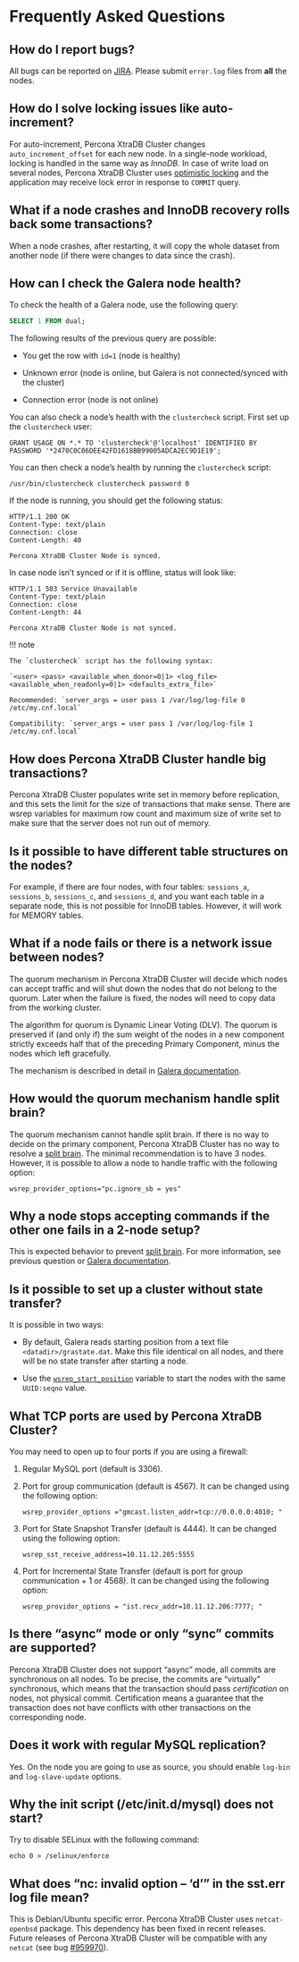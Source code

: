 # Frequently Asked Questions

## How do I report bugs?

All bugs can be reported on
[JIRA](https://jira.percona.com/projects/PXC/issues).
Please submit `error.log` files from **all** the nodes.

## How do I solve locking issues like auto-increment?

For auto-increment, Percona XtraDB Cluster changes `auto_increment_offset` for each new node.
In a single-node workload, locking is handled in the same way as *InnoDB*.
In case of write load on several nodes, Percona XtraDB Cluster uses [optimistic locking](https://en.wikipedia.org/wiki/Optimistic_concurrency_control)
and the application may receive lock error in response to `COMMIT` query.

## What if a node crashes and InnoDB recovery rolls back some transactions?

When a node crashes, after restarting,
it will copy the whole dataset from another node
(if there were changes to data since the crash).

## How can I check the Galera node health?

To check the health of a Galera node, use the following query:

```sql
SELECT 1 FROM dual;
```

The following results of the previous query are possible:

* You get the row with `id=1` (node is healthy)

* Unknown error
(node is online, but Galera is not connected/synced with the cluster)

* Connection error (node is not online)

You can also check a node’s health with the `clustercheck` script.
First set up the `clustercheck` user:

```shell
GRANT USAGE ON *.* TO 'clustercheck'@'localhost' IDENTIFIED BY PASSWORD '*2470C0C06DEE42FD1618BB99005ADCA2EC9D1E19';
```

You can then check a node’s health by running the `clustercheck` script:

```shell
/usr/bin/clustercheck clustercheck password 0
```

If the node is running, you should get the following status:

```text
HTTP/1.1 200 OK
Content-Type: text/plain
Connection: close
Content-Length: 40

Percona XtraDB Cluster Node is synced.
```

In case node isn’t synced or if it is offline, status will look like:

```text
HTTP/1.1 503 Service Unavailable
Content-Type: text/plain
Connection: close
Content-Length: 44

Percona XtraDB Cluster Node is not synced.
```
!!! note

    The `clustercheck` script has the following syntax:

    `<user> <pass> <available_when_donor=0|1> <log_file> <available_when_readonly=0|1> <defaults_extra_file>`

    Recommended: `server_args = user pass 1 /var/log/log-file 0 /etc/my.cnf.local`

    Compatibility: `server_args = user pass 1 /var/log/log-file 1 /etc/my.cnf.local`

## How does Percona XtraDB Cluster handle big transactions?

Percona XtraDB Cluster populates write set in memory before replication,
and this sets the limit for the size of transactions that make sense.
There are wsrep variables for maximum row count
and maximum size of write set
to make sure that the server does not run out of memory.

## Is it possible to have different table structures on the nodes?

For example, if there are four nodes, with four tables:
`sessions_a`, `sessions_b`, `sessions_c`, and `sessions_d`,
and you want each table in a separate node,
this is not possible for InnoDB tables.
However, it will work for MEMORY tables.

## What if a node fails or there is a network issue between nodes?

The quorum mechanism in Percona XtraDB Cluster will decide which nodes can accept traffic
and will shut down the nodes that do not belong to the quorum.
Later when the failure is fixed,
the nodes will need to copy data from the working cluster.

The algorithm for quorum is Dynamic Linear Voting (DLV).
The quorum is preserved if (and only if) the sum weight of the nodes
in a new component strictly exceeds half that
of the preceding Primary Component,
minus the nodes which left gracefully.

The mechanism is described in detail in [Galera documentation](https://galeracluster.com/library/documentation/weighted-quorum.html).

## How would the quorum mechanism handle split brain?

The quorum mechanism cannot handle split brain.
If there is no way to decide on the primary component,
Percona XtraDB Cluster has no way to resolve a [split brain](glossary.md#split-brain).
The minimal recommendation is to have 3 nodes.
However, it is possible to allow a node to handle traffic
with the following option:

```text
wsrep_provider_options="pc.ignore_sb = yes"
```

## Why a node stops accepting commands if the other one fails in a 2-node setup?

This is expected behavior to prevent [split brain](glossary.md#split-brain).
For more information, see previous question or [Galera documentation](https://galeracluster.com/library/documentation/weighted-quorum.html).

## Is it possible to set up a cluster without state transfer?

It is possible in two ways:

* By default, Galera reads starting position
from a text file `<datadir>/grastate.dat`.
Make this file identical on all nodes,
and there will be no state transfer after starting a node.

* Use the [`wsrep_start_position`](wsrep-system-index.md#wsrep_start_position) variable to start the nodes
with the same `UUID:seqno` value.

## What TCP ports are used by Percona XtraDB Cluster?

You may need to open up to four ports if you are using a firewall:

1. Regular MySQL port (default is 3306).

2. Port for group communication (default is 4567).
    It can be changed using the following option:

    ```text
    wsrep_provider_options ="gmcast.listen_addr=tcp://0.0.0.0:4010; "
    ```

3. Port for State Snapshot Transfer (default is 4444).
    It can be changed using the following option:

    ```text
    wsrep_sst_receive_address=10.11.12.205:5555
    ```

4. Port for Incremental State Transfer (default is port for group communication + 1 or 4568).
    It can be changed using the following option:

    ```text
    wsrep_provider_options = "ist.recv_addr=10.11.12.206:7777; "
    ```

## Is there “async” mode or only “sync” commits are supported?

Percona XtraDB Cluster does not support “async” mode, all commits are synchronous on all nodes.
To be precise, the commits are “virtually” synchronous,
which means that the transaction should pass *certification* on nodes,
not physical commit.
Certification means a guarantee that the transaction does not have conflicts
with other transactions on the corresponding node.

## Does it work with regular MySQL replication?

Yes. On the node you are going to use as source,
you should enable `log-bin` and `log-slave-update` options.

## Why the init script (/etc/init.d/mysql) does not start?

Try to disable SELinux with the following command:

```shell
echo 0 > /selinux/enforce
```

## What does “nc: invalid option – ‘d’” in the sst.err log file mean?

This is Debian/Ubuntu specific error.
Percona XtraDB Cluster uses `netcat-openbsd` package.
This dependency has been fixed in recent releases.
Future releases of Percona XtraDB Cluster will be compatible with any `netcat`
(see bug [#959970](https://bugs.launchpad.net/percona-xtradb-cluster/+bug/959970)).
